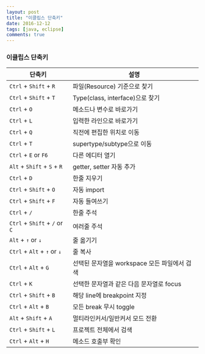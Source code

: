 ```yaml
---
layout: post
title: "이클립스 단축키"
date: 2016-12-12
tags: [java, eclipse]
comments: true
---
```


### 이클립스 단축키
|단축키|설명|  
|----|----|  
|`Ctrl` + `Shift` + `R`|파일(Resource) 기준으로 찾기|  
|`Ctrl` + `Shift` + `T`|Type(class, interface)으로 찾기|  
|`Ctrl` + `O`|메소드나 변수로 바로가기|  
|`Ctrl` + `L`|입력한 라인으로 바로가기|  
|`Ctrl` + `Q`|직전에 편집한 위치로 이동|  
|`Ctrl` + `T`|supertype/subtype으로 이동|  
|`Ctrl` + `E` or `F6`|다른 에디터 열기|  
|`Alt` + `Shift` + `S` + `R`|getter, setter 자동 추가|  
|`Ctrl` + `D`|한줄 지우기|  
|`Ctrl` + `Shift` + `O`|자동 import|  
|`Ctrl` + `Shift` + `F`|자동 들여쓰기|  
|`Ctrl` + `/`|한줄 주석|  
|`Ctrl` + `Shift` + `/` or `C`|여러줄 주석|  
|`Alt` + `↑` or `↓`|줄 옮기기|  
|`Ctrl` + `Alt` + `↑` or `↓`|줄 복사|  
|`Ctrl` + `Alt` + `G`|선택된 문자열을 workspace 모든 파일에서 검색|  
|`Ctrl` + `K`|선택한 문자열과 같은 다음 문자열로 focus|  
|`Ctrl` + `Shift` + `B`|해당 line에 breakpoint 지정|  
|`Ctrl` + `Alt` + `B`|모든 break 무시 toggle|  
|`Alt` + `Shift` + `A`|멀티라인커서/일반커서 모드 전환|  
|`Ctrl` + `Shift` + `L`|프로젝트 전체에서 검색|  
|`Ctrl` + `Alt` + `H`|메소드 호출부 확인|  
